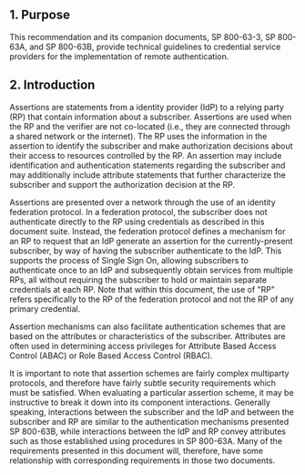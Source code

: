 <a name="sec1"></a>

## 1. Purpose

This recommendation and its companion documents, SP 800-63-3, SP 800-63A, and SP 800-63B, provide technical guidelines to credential service providers for the implementation of remote authentication.

<a name="sec2"></a>

## 2. Introduction

Assertions are statements from a identity provider (IdP) to a relying party (RP) that contain information about a subscriber. Assertions are used when the RP and the verifier are not co-located (i.e., they are connected through a shared network or the internet). The RP uses the information in the assertion to identify the subscriber and make authorization decisions about their access to resources controlled by the RP. An assertion may include identification and authentication statements regarding the subscriber and may additionally include attribute statements that further characterize the subscriber and support the authorization decision at the RP.

Assertions are presented over a network through the use of an identity federation protocol. In a federation protocol, the subscriber does not authenticate directly to the RP using credentials as described in this document suite. Instead, the federation protocol defines a mechanism for an RP to request that an IdP generate an assertion for the currently-present subscriber, by way of having the subscriber authenticate to the IdP. This supports the process of Single Sign On, allowing subscribers to authenticate once to an IdP and subsequently obtain services from multiple RPs, all without requiring the subscriber to hold or maintain separate credentials at each RP. Note that within this document, the use of "RP" refers specifically to the RP of the federation protocol and not the RP of any primary credential.

Assertion mechanisms can also facilitate authentication schemes that are based on the attributes or characteristics of the subscriber. Attributes are often used in determining access privileges for Attribute Based Access Control (ABAC) or Role Based Access Control (RBAC).

It is important to note that assertion schemes are fairly complex multiparty protocols, and therefore have fairly subtle security requirements which must be satisfied. When evaluating a particular assertion scheme, it may be instructive to break it down into its component interactions. Generally speaking, interactions between the subscriber and the IdP and between the subscriber and RP are similar to the authentication mechanisms presented SP 800-63B, while interactions between the IdP and RP convey attributes such as those established using procedures in SP 800-63A. Many of the requirements presented in this document will, therefore, have some relationship with corresponding requirements in those two documents.
